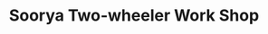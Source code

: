 ---
title: "Soorya Two-wheeler Work Shop"
url: /east-marady/soorya-two-wheeler-work-shop/
shop: motorcycle
---